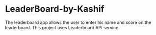 # LeaderBoard-by-Kashif
The leaderboard app allows the user to enter his name and score on the leaderboard. This project uses Leaderboard API service.
